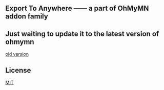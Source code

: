 ## Export To Anywhere —— a part of OhMyMN addon family

## Just waiting to update it to the latest version of ohmymn
[old version](https://github.com/marginnoteapp/export2anywhere)
## License

<a href="https://github.com/ourongxing/ohmymn/blob/main/LICENSE">MIT</a>
